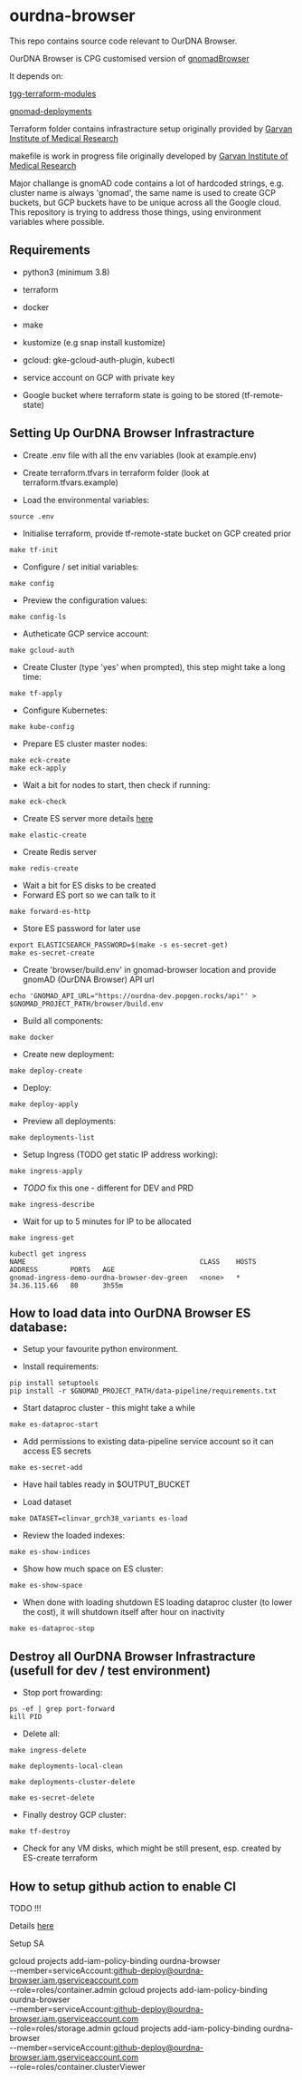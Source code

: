 # ourdna-browser

This repo contains source code relevant to OurDNA Browser.

OurDNA Browser is CPG customised version of [gnomadBrowser](https://github.com/populationgenomics/gnomad-browser)

It depends on:

[tgg-terraform-modules](https://github.com/populationgenomics/tgg-terraform-modules)

[gnomad-deployments](https://github.com/populationgenomics/gnomad-deployments)

Terraform folder contains infrastracture setup originally provided by [Garvan Institute of Medical Research](https://github.com/Garvan-Data-Science-Platform/gnomad-browser/tree/autism-crc-coverage/terraform)

makefile is work in progress file originally developed by [Garvan Institute of Medical Research](https://github.com/Garvan-Data-Science-Platform/gnomad-browser/blob/autism-crc-coverage/makefile)

Major challange is gnomAD code contains a lot of hardcoded strings, e.g. cluster name is always 'gnomad', the same name is used to create GCP buckets, but GCP buckets have to be unique across all the Google cloud.
This repository is trying to address those things, using environment variables where possible.



## Requirements

-  python3 (minimum 3.8)

-  terraform

-  docker

-  make

-  kustomize (e.g snap install kustomize)

-  gcloud: gke-gcloud-auth-plugin, kubectl

-  service account on GCP with private key

-  Google bucket where terraform state is going to be stored (tf-remote-state)



## Setting Up OurDNA Browser Infrastracture

- Create .env file with all the env variables (look at example.env)

- Create terraform.tfvars in terraform folder (look at terraform.tfvars.example)

- Load the environmental variables:
```
source .env
```

- Initialise terraform, provide tf-remote-state bucket on GCP created prior
```
make tf-init 
```

- Configure / set initial variables:
```
make config
```

- Preview the configuration values:
```
make config-ls
```

- Autheticate GCP service account:
```
make gcloud-auth
```

- Create Cluster (type 'yes' when prompted), this step might take a long time:
```
make tf-apply
```

- Configure Kubernetes:
```
make kube-config
```

- Prepare ES cluster master nodes:
```
make eck-create
make eck-apply
```

- Wait a bit for nodes to start, then check if running:
```
make eck-check
```

- Create ES server
more details [here](https://github.com/broadinstitute/gnomad-deployments/tree/main/elasticsearch)

```
make elastic-create
```

- Create Redis server
```
make redis-create
```

- Wait a bit for ES disks to be created
- Forward ES port so we can talk to it
```
make forward-es-http
```

- Store ES password for later use
```
export ELASTICSEARCH_PASSWORD=$(make -s es-secret-get)
make es-secret-create
```

- Create 'browser/build.env' in gnomad-browser location and provide gnomAD (OurDNA Browser) API url

```
echo 'GNOMAD_API_URL="https://ourdna-dev.popgen.rocks/api"' > $GNOMAD_PROJECT_PATH/browser/build.env
```

- Build all components:
```
make docker
```

-  Create new deployment:
```
make deploy-create
```

- Deploy:
```
make deploy-apply
```

- Preview all deployments:
```
make deployments-list
```

- Setup Ingress (TODO get static IP address working):
```
make ingress-apply
```

- *TODO* fix this one - different for DEV and PRD
```
make ingress-describe
```

- Wait for up to 5 minutes for IP to be allocated
```
make ingress-get

kubectl get ingress
NAME                                           CLASS    HOSTS   ADDRESS        PORTS   AGE
gnomad-ingress-demo-ourdna-browser-dev-green   <none>   *       34.36.115.66   80      3h55m
```


## How to load data into OurDNA Browser ES database:

- Setup your favourite python environment.

- Install requirements:
```
pip install setuptools
pip install -r $GNOMAD_PROJECT_PATH/data-pipeline/requirements.txt
```

- Start dataproc cluster - this might take a while
```
make es-dataproc-start   
```

- Add permissions to existing data-pipeline service account so it can access ES secrets 
```
make es-secret-add
```

- Have hail tables ready in $OUTPUT_BUCKET

- Load dataset
```
make DATASET=clinvar_grch38_variants es-load
```

- Review the loaded indexes:
```
make es-show-indices
```

- Show how much space on ES cluster:
```
make es-show-space
```

- When done with loading shutdown ES loading dataproc cluster (to lower the cost), it will shutdown itself after hour on inactivity

```
make es-dataproc-stop
```


## Destroy all OurDNA Browser Infrastracture (usefull for dev / test environment)

- Stop port frowarding:
```
ps -ef | grep port-forward
kill PID
```

- Delete all:
```
make ingress-delete
```

```
make deployments-local-clean
```

```
make deployments-cluster-delete
```

```
make es-secret-delete
```

- Finally destroy GCP cluster:
```
make tf-destroy
```

- Check for any VM disks, which might be still present, esp. created by ES-create terraform




## How to setup github action to enable CI

TODO !!!

Details [here](https://docs.github.com/en/actions/use-cases-and-examples/deploying/deploying-to-google-kubernetes-engine#configuring-a-service-account-and-storing-its-credentials)

Setup SA

gcloud projects add-iam-policy-binding ourdna-browser \
  --member=serviceAccount:github-deploy@ourdna-browser.iam.gserviceaccount.com \
  --role=roles/container.admin
gcloud projects add-iam-policy-binding ourdna-browser \
  --member=serviceAccount:github-deploy@ourdna-browser.iam.gserviceaccount.com \
  --role=roles/storage.admin
gcloud projects add-iam-policy-binding ourdna-browser \
  --member=serviceAccount:github-deploy@ourdna-browser.iam.gserviceaccount.com \
  --role=roles/container.clusterViewer





